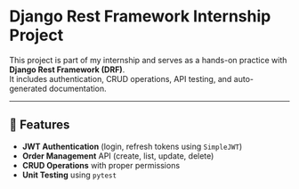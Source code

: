 # Django Rest Framework Internship Project

This project is part of my internship and serves as a hands-on practice with **Django Rest Framework (DRF)**.  
It includes authentication, CRUD operations, API testing, and auto-generated documentation.

---

## 🚀 Features
- **JWT Authentication** (login, refresh tokens using `SimpleJWT`)
- **Order Management** API (create, list, update, delete)
- **CRUD Operations** with proper permissions
- **Unit Testing** using `pytest`
